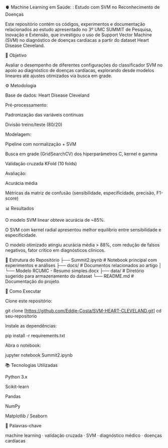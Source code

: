🫀 Machine Learning em Saúde: : Estudo com SVM no Reconhecimento de Doenças 

Este repositório contém os códigos, experimentos e documentação relacionados ao estudo apresentado no 3º UMC SUMMIT de Pesquisa, Inovação e Extensão, que investigou o uso de Support Vector Machine (SVM) no diagnóstico de doenças cardíacas a partir do dataset Heart Disease Cleveland.

📌 Objetivo

Avaliar o desempenho de diferentes configurações do classificador SVM no apoio ao diagnóstico de doenças cardíacas, explorando desde modelos lineares até ajustes otimizados via busca em grade.

⚙️ Metodologia

Base de dados: Heart Disease Cleveland

Pré-processamento:

Padronização das variáveis contínuas

Divisão treino/teste (80/20)

Modelagem:

Pipeline com normalização + SVM

Busca em grade (GridSearchCV) dos hiperparâmetros C, kernel e gamma

Validação cruzada KFold (10 folds)

Avaliação:

Acurácia média

Métricas da matriz de confusão (sensibilidade, especificidade, precisão, F1-score)

📊 Resultados

O modelo SVM linear obteve acurácia de ~85%.

O SVM com kernel radial apresentou melhor equilíbrio entre sensibilidade e especificidade.

O modelo otimizado atingiu acurácia média > 88%, com redução de falsos negativos, fator crítico em diagnósticos clínicos.

📂 Estrutura do Repositório
├── Summit2.ipynb        # Notebook principal com experimentos e análises
├── docs/                # Documentos relacionados ao artigo
│   └── Modelo RCUMC - Resumo simples.docx
├── data/                # Diretório sugerido para armazenamento do dataset
└── README.md            # Documentação do projeto

🚀 Como Executar

Clone este repositório:

git clone [https://github.com/Eddie-Costa/SVM-HEART-CLEVELAND.git]
cd seu-repositorio


Instale as dependências:

pip install -r requirements.txt


Abra o notebook:

jupyter notebook Summit2.ipynb

📚 Tecnologias Utilizadas

Python 3.x

Scikit-learn

Pandas

NumPy

Matplotlib / Seaborn

🔑 Palavras-chave

machine learning · validação cruzada · SVM · diagnóstico médico · doenças cardíacas
